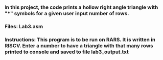 ### In this project, the code prints a hollow right angle triangle with "*" symbols for a given user input number of rows.
### Files: Lab3.asm
### Instructions: This program is to be run on RARS. It is written in RISCV. Enter a number to have a triangle with that many rows printed to console and saved to file lab3_output.txt
